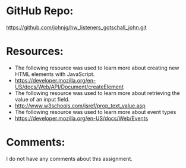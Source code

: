 # GitHub Repo:
https://github.com/johnjg/hw_listeners_gotschall_john.git

# Resources:
- The following resource was used to learn more about creating new HTML elements with JavaScript.
- https://developer.mozilla.org/en-US/docs/Web/API/Document/createElement
- The following resource was used to learn more about retrieving the value of an input field.
- http://www.w3schools.com/jsref/prop_text_value.asp
- The following resource was used to learn more about event types
- https://developer.mozilla.org/en-US/docs/Web/Events

# Comments:
I do not have any comments about this assignment.
